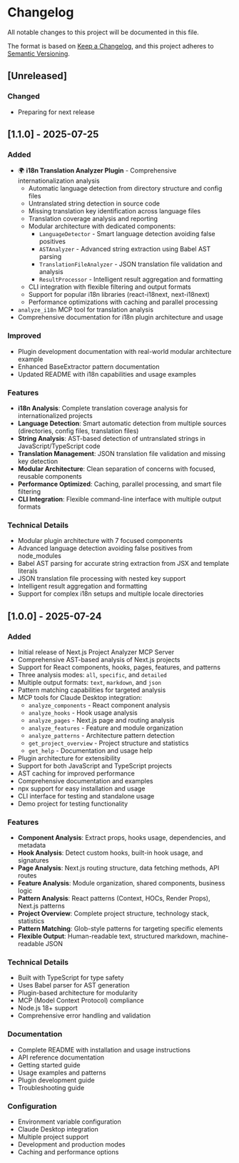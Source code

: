 # Changelog

All notable changes to this project will be documented in this file.

The format is based on [Keep a Changelog](https://keepachangelog.com/en/1.0.0/),
and this project adheres to [Semantic Versioning](https://semver.org/spec/v2.0.0.html).

## [Unreleased]

### Changed
- Preparing for next release

## [1.1.0] - 2025-07-25

### Added
- 🌍 **i18n Translation Analyzer Plugin** - Comprehensive internationalization analysis
  - Automatic language detection from directory structure and config files
  - Untranslated string detection in source code
  - Missing translation key identification across language files
  - Translation coverage analysis and reporting
  - Modular architecture with dedicated components:
    - `LanguageDetector` - Smart language detection avoiding false positives
    - `ASTAnalyzer` - Advanced string extraction using Babel AST parsing
    - `TranslationFileAnalyzer` - JSON translation file validation and analysis
    - `ResultProcessor` - Intelligent result aggregation and formatting
  - CLI integration with flexible filtering and output formats
  - Support for popular i18n libraries (react-i18next, next-i18next)
  - Performance optimizations with caching and parallel processing
- `analyze_i18n` MCP tool for translation analysis
- Comprehensive documentation for i18n plugin architecture and usage

### Improved
- Plugin development documentation with real-world modular architecture example
- Enhanced BaseExtractor pattern documentation
- Updated README with i18n capabilities and usage examples

### Features
- **i18n Analysis**: Complete translation coverage analysis for internationalized projects
- **Language Detection**: Smart automatic detection from multiple sources (directories, config files, translation files)
- **String Analysis**: AST-based detection of untranslated strings in JavaScript/TypeScript code
- **Translation Management**: JSON translation file validation and missing key detection
- **Modular Architecture**: Clean separation of concerns with focused, reusable components
- **Performance Optimized**: Caching, parallel processing, and smart file filtering
- **CLI Integration**: Flexible command-line interface with multiple output formats

### Technical Details
- Modular plugin architecture with 7 focused components
- Advanced language detection avoiding false positives from node_modules
- Babel AST parsing for accurate string extraction from JSX and template literals
- JSON translation file processing with nested key support
- Intelligent result aggregation and formatting
- Support for complex i18n setups and multiple locale directories

## [1.0.0] - 2025-07-24

### Added
- Initial release of Next.js Project Analyzer MCP Server
- Comprehensive AST-based analysis of Next.js projects
- Support for React components, hooks, pages, features, and patterns
- Three analysis modes: `all`, `specific`, and `detailed`
- Multiple output formats: `text`, `markdown`, and `json`
- Pattern matching capabilities for targeted analysis
- MCP tools for Claude Desktop integration:
  - `analyze_components` - React component analysis
  - `analyze_hooks` - Hook usage analysis
  - `analyze_pages` - Next.js page and routing analysis
  - `analyze_features` - Feature and module organization
  - `analyze_patterns` - Architecture pattern detection
  - `get_project_overview` - Project structure and statistics
  - `get_help` - Documentation and usage help
- Plugin architecture for extensibility
- Support for both JavaScript and TypeScript projects
- AST caching for improved performance
- Comprehensive documentation and examples
- npx support for easy installation and usage
- CLI interface for testing and standalone usage
- Demo project for testing functionality

### Features
- **Component Analysis**: Extract props, hooks usage, dependencies, and metadata
- **Hook Analysis**: Detect custom hooks, built-in hook usage, and signatures
- **Page Analysis**: Next.js routing structure, data fetching methods, API routes
- **Feature Analysis**: Module organization, shared components, business logic
- **Pattern Analysis**: React patterns (Context, HOCs, Render Props), Next.js patterns
- **Project Overview**: Complete project structure, technology stack, statistics
- **Pattern Matching**: Glob-style patterns for targeting specific elements
- **Flexible Output**: Human-readable text, structured markdown, machine-readable JSON

### Technical Details
- Built with TypeScript for type safety
- Uses Babel parser for AST generation
- Plugin-based architecture for modularity
- MCP (Model Context Protocol) compliance
- Node.js 18+ support
- Comprehensive error handling and validation

### Documentation
- Complete README with installation and usage instructions
- API reference documentation
- Getting started guide
- Usage examples and patterns
- Plugin development guide
- Troubleshooting guide

### Configuration
- Environment variable configuration
- Claude Desktop integration
- Multiple project support
- Development and production modes
- Caching and performance options
